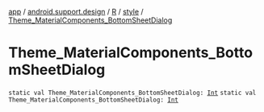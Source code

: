 [app](../../../index.md) / [android.support.design](../../index.md) / [R](../index.md) / [style](index.md) / [Theme_MaterialComponents_BottomSheetDialog](./-theme_-material-components_-bottom-sheet-dialog.md)

# Theme_MaterialComponents_BottomSheetDialog

`static val Theme_MaterialComponents_BottomSheetDialog: `[`Int`](https://kotlinlang.org/api/latest/jvm/stdlib/kotlin/-int/index.html)
`static val Theme_MaterialComponents_BottomSheetDialog: `[`Int`](https://kotlinlang.org/api/latest/jvm/stdlib/kotlin/-int/index.html)